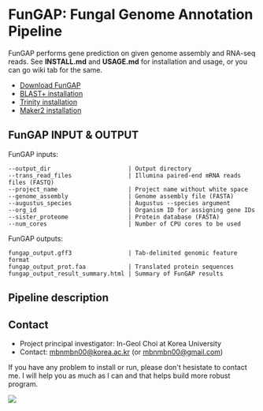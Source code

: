 # FunGAP: Fungal Genome Annotation Pipeline

FunGAP performs gene prediction on given genome assembly and RNA-seq reads. See **INSTALL.md** and **USAGE.md** for installation and usage, or you can go wiki tab for the same.

* [Download FunGAP](#download)
* [BLAST+ installation](#blast)
* [Trinity installation](#trinity)
 * [Maker2 installation](#maker)

## FunGAP INPUT & OUTPUT

FunGAP inputs:
```
--output_dir                      | Output directory
--trans_read_files                | Illumina paired-end mRNA reads files (FASTQ)
--project_name                    | Project name without white space
--genome_assembly                 | Genome assembly file (FASTA)
--augustus_species                | Augustus --species argument
--org_id                          | Organism ID for assigning gene IDs
--sister_proteome                 | Protein database (FASTA)
--num_cores                       | Number of CPU cores to be used
```
FunGAP outputs:
```
fungap_output.gff3                | Tab-delimited genomic feature format
fungap_output_prot.faa            | Translated protein sequences
fungap_output_result_summary.html | Summary of FunGAP results
```

## Pipeline description



## Contact

* Project principal investigator: In-Geol Choi at Korea University
* Contact: mbnmbn00@korea.ac.kr (or mbnmbn00@gmail.com)

If you have any problem to install or run, please don't hesistate to contact me. I will help you as much as I can and that helps build more robust program.



![](http://compbio.korea.ac.kr/bnmin/fungap/fungap_logo-01.png)

